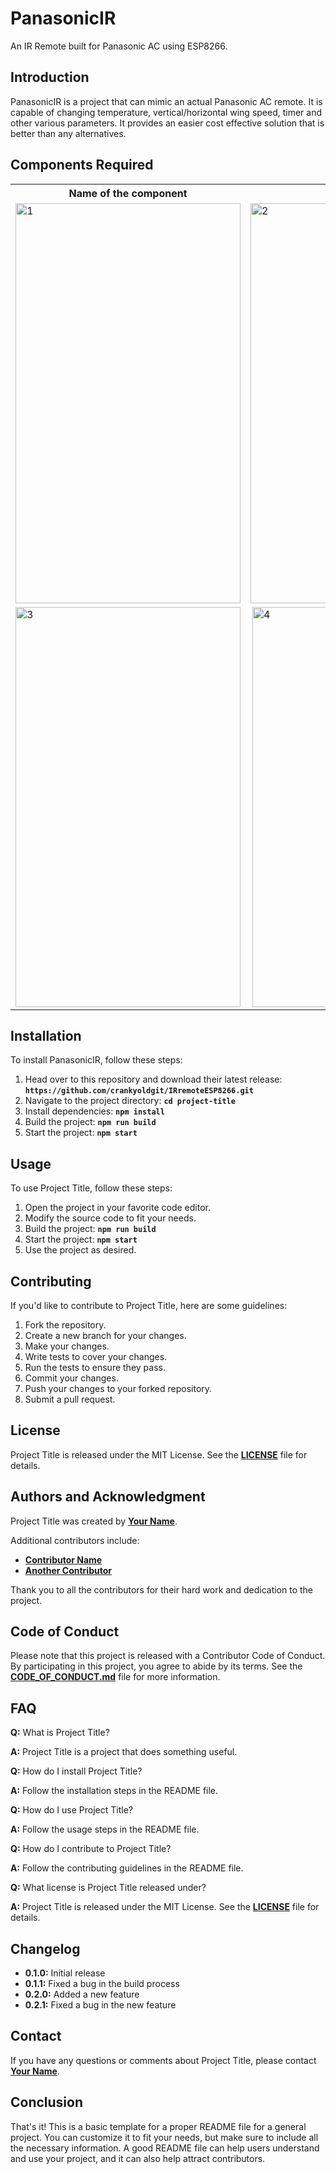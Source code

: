 # **PanasonicIR**

An IR Remote built for Panasonic AC using ESP8266.

## **Introduction**

PanasonicIR is a project that can mimic an actual Panasonic AC remote. It is capable of changing temperature, vertical/horizontal wing speed, timer and other various parameters. It provides an easier cost effective solution that is better than any alternatives.

## **Components Required**

<table>
  <tr>
    <th><b>Name of the component</b></th>
    <th><b>Image</b></th>
  </tr>
  <tr>
    <td> <img src="./images/ESP8266.jpeg"  alt="1" width = 360px height = 640px ></td>
    <td><img src="./images/ESP8266.jpeg" alt="2" width = 360px height = 640px></td>
  </tr> 
  <tr>
    <td><img src="./Scshot/cab_arrived.png" alt="3" width = 360px height = 640px></td>
    <td><img src="./Scshot/trip_end.png" align="right" alt="4" width = 360px height = 640px></td>
  </tr>
</table>

## **Installation**

To install PanasonicIR, follow these steps:

1. Head over to this repository and download their latest release: **`https://github.com/crankyoldgit/IRremoteESP8266.git`**
2. Navigate to the project directory: **`cd project-title`**
3. Install dependencies: **`npm install`**
4. Build the project: **`npm run build`**
5. Start the project: **`npm start`**

## **Usage**

To use Project Title, follow these steps:

1. Open the project in your favorite code editor.
2. Modify the source code to fit your needs.
3. Build the project: **`npm run build`**
4. Start the project: **`npm start`**
5. Use the project as desired.

## **Contributing**

If you'd like to contribute to Project Title, here are some guidelines:

1. Fork the repository.
2. Create a new branch for your changes.
3. Make your changes.
4. Write tests to cover your changes.
5. Run the tests to ensure they pass.
6. Commit your changes.
7. Push your changes to your forked repository.
8. Submit a pull request.

## **License**

Project Title is released under the MIT License. See the **[LICENSE](https://www.blackbox.ai/share/LICENSE)** file for details.

## **Authors and Acknowledgment**

Project Title was created by **[Your Name](https://github.com/username)**.

Additional contributors include:

- **[Contributor Name](https://github.com/contributor-name)**
- **[Another Contributor](https://github.com/another-contributor)**

Thank you to all the contributors for their hard work and dedication to the project.

## **Code of Conduct**

Please note that this project is released with a Contributor Code of Conduct. By participating in this project, you agree to abide by its terms. See the **[CODE_OF_CONDUCT.md](https://www.blackbox.ai/share/CODE_OF_CONDUCT.md)** file for more information.

## **FAQ**

**Q:** What is Project Title?

**A:** Project Title is a project that does something useful.

**Q:** How do I install Project Title?

**A:** Follow the installation steps in the README file.

**Q:** How do I use Project Title?

**A:** Follow the usage steps in the README file.

**Q:** How do I contribute to Project Title?

**A:** Follow the contributing guidelines in the README file.

**Q:** What license is Project Title released under?

**A:** Project Title is released under the MIT License. See the **[LICENSE](https://www.blackbox.ai/share/LICENSE)** file for details.

## **Changelog**

- **0.1.0:** Initial release
- **0.1.1:** Fixed a bug in the build process
- **0.2.0:** Added a new feature
- **0.2.1:** Fixed a bug in the new feature

## **Contact**

If you have any questions or comments about Project Title, please contact **[Your Name](you@example.com)**.

## **Conclusion**

That's it! This is a basic template for a proper README file for a general project. You can customize it to fit your needs, but make sure to include all the necessary information. A good README file can help users understand and use your project, and it can also help attract contributors.
